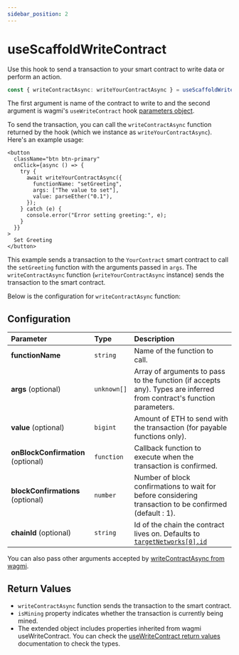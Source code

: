 ```yaml
---
sidebar_position: 2
---
```


# useScaffoldWriteContract

Use this hook to send a transaction to your smart contract to write data or perform an action.

```ts
const { writeContractAsync: writeYourContractAsync } = useScaffoldWriteContract({ contractName: "YourContract" });
```

The first argument is name of the contract to write to and the second argument is wagmi's `useWriteContract` hook [parameters object](https://wagmi.sh/react/api/hooks/useWriteContract#parameters).

To send the transaction, you can call the `writeContractAsync` function returned by the hook (which we instance as `writeYourContractAsync`). Here's an example usage:

```tsx
<button
  className="btn btn-primary"
  onClick={async () => {
    try {
      await writeYourContractAsync({
        functionName: "setGreeting",
        args: ["The value to set"],
        value: parseEther("0.1"),
      });
    } catch (e) {
      console.error("Error setting greeting:", e);
    }
  }}
>
  Set Greeting
</button>
```

This example sends a transaction to the `YourContract` smart contract to call the `setGreeting` function with the arguments passed in `args`. The `writeContractAsync` function (`writeYourContractAsync` instance) sends the transaction to the smart contract.

Below is the configuration for `writeContractAsync` function:

## Configuration

| Parameter                          | Type        | Description                                                                                                                |
| :--------------------------------- | :---------- | :------------------------------------------------------------------------------------------------------------------------- |
| **functionName**                   | `string`    | Name of the function to call.                                                                                              |
| **args** (optional)                | `unknown[]` | Array of arguments to pass to the function (if accepts any). Types are inferred from contract's function parameters.       |
| **value** (optional)               | `bigint`    | Amount of ETH to send with the transaction (for payable functions only).                                                   |
| **onBlockConfirmation** (optional) | `function`  | Callback function to execute when the transaction is confirmed.                                                            |
| **blockConfirmations** (optional)  | `number`    | Number of block confirmations to wait for before considering transaction to be confirmed (default : 1).                    |
| **chainId** (optional)             | `string`    | Id of the chain the contract lives on. Defaults to [`targetNetworks[0].id`](/deploying/deploy-nextjs-app#--targetnetworks) |

You can also pass other arguments accepted by [writeContractAsync from wagmi](https://wagmi.sh/react/api/hooks/useWriteContract#mutate-async).

## Return Values

- `writeContractAsync` function sends the transaction to the smart contract.
- `isMining` property indicates whether the transaction is currently being mined.
- The extended object includes properties inherited from wagmi useWriteContract. You can check the [useWriteContract return values](https://wagmi.sh/react/api/hooks/useWriteContract#return-type) documentation to check the types.
